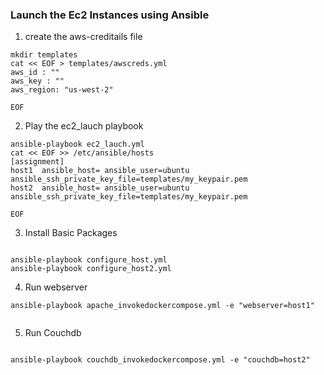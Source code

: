 

### Launch the Ec2 Instances using Ansible
1. create the aws-creditails file
```
mkdir templates
cat << EOF > templates/awscreds.yml
aws_id : ""
aws_key : ""
aws_region: "us-west-2"

EOF

```
2. Play the ec2_lauch playbook

```
ansible-playbook ec2_lauch.yml 
cat << EOF >> /etc/ansible/hosts
[assignment]
host1  ansible_host= ansible_user=ubuntu ansible_ssh_private_key_file=templates/my_keypair.pem
host2  ansible_host= ansible_user=ubuntu ansible_ssh_private_key_file=templates/my_keypair.pem

EOF

```


3. Install Basic Packages

```

ansible-playbook configure_host.yml
ansible-playbook configure_host2.yml

```

4. Run webserver
```
ansible-playbook apache_invokedockercompose.yml -e "webserver=host1"


```

5. Run Couchdb
```

ansible-playbook couchdb_invokedockercompose.yml -e "couchdb=host2"

```

